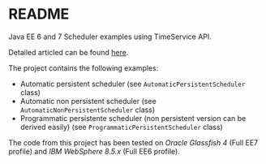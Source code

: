 # README

Java EE 6 and 7 Scheduler examples using TimeService API.

Detailed articled can be found [here](http://example.net/).

The project contains the following examples:

* Automatic persistent scheduler  (see `AutomaticPersistentScheduler` class)
* Automatic non persistent scheduler (see `AutomaticNonPersistentScheduler` class)
* Programmatic persistente scheduler (non persistent version can be derived easily) (see `ProgrammaticPersistentScheduler` class)


The code from this project has been tested on *Oracle Glassfish 4* (Full EE7 profile) and *IBM WebSphere 8.5.x* (Full EE6 profile).

